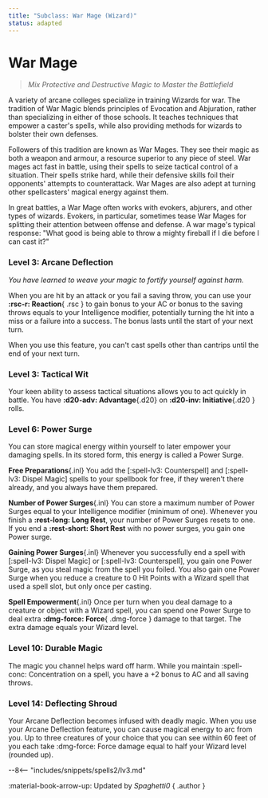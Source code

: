 ```yaml
---
title: "Subclass: War Mage (Wizard)"
status: adapted
---
```


<p style="display:none">
Mix Protective and Destructive Magic to Master the Battlefield
</p>

# War Mage

> *Mix Protective and Destructive Magic to Master the Battlefield* 

A variety of arcane colleges specialize in training Wizards for war. The tradition of War Magic blends principles of Evocation and Abjuration, rather than specializing in either of those schools. It teaches techniques that empower a caster's spells, while also providing methods for wizards to bolster their own defenses.

Followers of this tradition are known as War Mages. They see their magic as both a weapon and armour, a resource superior to any piece of steel. War mages act fast in battle, using their spells to seize tactical control of a situation. Their spells strike hard, while their defensive skills foil their opponents' attempts to counterattack. War Mages are also adept at turning other spellcasters' magical energy against them.

In great battles, a War Mage often works with evokers, abjurers, and other types of wizards. Evokers, in particular, sometimes tease War Mages for splitting their attention between offense and defense. A war mage's typical response: "What good is being able to throw a mighty fireball if I die before I can cast it?"

### Level 3: Arcane Deflection

*You have learned to weave your magic to fortify yourself against harm.* 

When you are hit by an attack or you fail a saving throw, you can use your **:rsc-r: Reaction**{ .rsc } to gain bonus to your AC or bonus to the saving throws equals to your Intelligence modifier, potentially turning the hit into a miss or a failure into a success. The bonus lasts until the start of your next turn. 

When you use this feature, you can't cast spells other than cantrips until the end of your next turn. 

### Level 3: Tactical Wit

Your keen ability to assess tactical situations allows you to act quickly in battle. You have **:d20-adv: Advantage**{.d20} on **:d20-inv: Initiative**{.d20 } rolls.

### Level 6: Power Surge

You can store magical energy within yourself to later empower your damaging spells. In its stored form, this energy is called a Power Surge.

**Free Preparations**{.inl} You add the [:spell-lv3: Counterspell] and [:spell-lv3: Dispel Magic] spells to your spellbook for free, if they weren't there already, and you always have them prepared.

**Number of Power Surges**{.inl} You can store a maximum number of Power Surges equal to your Intelligence modifier (minimum of one). Whenever you finish a **:rest-long: Long Rest**, your number of Power Surges resets to one. If you end a **:rest-short: Short Rest** with no power surges, you gain one Power surge.

**Gaining Power Surges**{.inl} Whenever you successfully end a spell with [:spell-lv3: Dispel Magic] or [:spell-lv3: Counterspell], you gain one Power Surge, as you steal magic from the spell you foiled. You also gain one Power Surge when you reduce a creature to 0 Hit Points with a Wizard spell that used a spell slot, but only once per casting. 

**Spell Empowerment**{.inl} Once per turn when you deal damage to a creature or object with a Wizard spell, you can spend one Power Surge to deal extra **:dmg-force: Force**{ .dmg-force } damage to that target. The extra damage equals your Wizard level.

### Level 10: Durable Magic

The magic you channel helps ward off harm. While you maintain :spell-conc: Concentration on a spell, you have a +2 bonus to AC and all saving throws.

### Level 14: Deflecting Shroud

Your Arcane Deflection becomes infused with deadly magic. When you use your Arcane Deflection feature, you can cause magical energy to arc from you. Up to three creatures of your choice that you can see within 60 feet of you each take :dmg-force: Force damage equal to half your Wizard level (rounded up).

--8<-- "includes/snippets/spells2/lv3.md"

:material-book-arrow-up: Updated by *Spaghetti0*
{ .author }